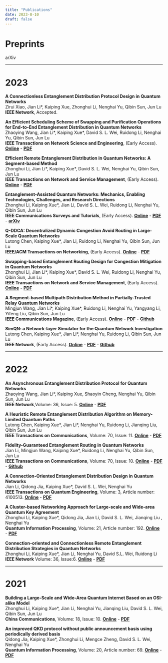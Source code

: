 ```yaml
---
title: "Publications"
date: 2023-8-10
draft: false
---
```


# Preprints

arXiv

***    

# 2023
**A Connectionless Entanglement Distribution Protocol Design in Quantum Networks**  
Zirui Xiao, Jian Li*, Kaiping Xue, Zhonghui Li, Nenghai Yu, Qibin Sun, Jun Lu 
**IEEE Network**, Accepted. 

**An Efficient Scheduling Scheme of Swapping and Purification Operations for End-to-End Entanglement Distribution in Quantum Networks**   
Zhaoying Wang, Jian Li*, Kaiping Xue*,  David S. L. Wei, Ruidong Li, Nenghai Yu, Qibin Sun, Jun Lu   
**IEEE Transactions on Network Science and Engineering**, (Early Access). **[Online](https://ieeexplore.ieee.org/abstract/document/10147899)** - **[PDF](https://ieeexplore.ieee.org/stamp/stamp.jsp?tp=&arnumber=10147899)**  

**Efficient Remote Entanglement Distribution in Quantum Networks: A Segment-based Method**   
Zhonghui Li, Jian Li*, Kaiping Xue*,  David S. L. Wei, Nenghai Yu, Qibin Sun, Jun Lu   
**IEEE Transactions on Network and Service Management**, (Early Access). **[Online](https://ieeexplore.ieee.org/abstract/document/10185987)** - **[PDF](https://ieeexplore.ieee.org/stamp/stamp.jsp?tp=&arnumber=10185987)**    

**Entanglement-Assisted Quantum Networks: Mechanics, Enabling Technologies, Challenges, and Research Directions**   
Zhonghui Li, Kaiping Xue*, Jian Li, David S. L. Wei, Ruidong Li, Nenghai Yu, Qibin Sun, Jun Lu  
**IEEE Communications Surveys and Tutorials**, (Early Access). **[Online](https://ieeexplore.ieee.org/abstract/document/10177948)** - **[PDF](https://ieeexplore.ieee.org/stamp/stamp.jsp?tp=&arnumber=10177948)** - **[arXiv](https://arxiv.org/pdf/2307.12490.pdf)**     

**Q-DDCA: Decentralized Dynamic Congestion Avoid Routing in Large-Scale Quantum Networks**   
Lutong Chen, Kaiping Xue*, Jian Li, Ruidong Li, Nenghai Yu, Qibin Sun, Jun Lu  
**IEEE/ACM Transactions on Networking**, (Early Access). **[Online](https://ieeexplore.ieee.org/abstract/document/10158747)** - **[PDF](https://ieeexplore.ieee.org/stamp/stamp.jsp?tp=&arnumber=10158747)**    

**Swapping-based Entanglement Routing Design for Congestion Mitigation in Quantum Networks**   
Zhonghui Li, Jian Li*, Kaiping Xue*,  David S. L. Wei, Ruidong Li, Nenghai Yu, Qibin Sun, Jun Lu   
**IEEE Transactions on Network and Service Management**, (Early Access). **[Online](https://ieeexplore.ieee.org/abstract/document/10123997)** - **[PDF](https://ieeexplore.ieee.org/stamp/stamp.jsp?tp=&arnumber=10123997)**    

**A Segment-based Multipath Distribution Method in Partially-Trusted Relay Quantum Networks**   
Mingjun Wang, Jian Li*, Kaiping Xue*, Ruidong Li, Nenghai Yu, Yangyang Li, Yifeng Liu, Qibin Sun, Jun Lu   
**IEEE Communications Magazine**, (Early Access). **[Online](https://ieeexplore.ieee.org/abstract/document/10061626)** - **[PDF](https://ieeexplore.ieee.org/stamp/stamp.jsp?tp=&arnumber=10061626)** - **[Github](https://github.com/infonetlijian/FGR)**   

**SimQN: a Network-layer Simulator for the Quantum Network Investigation**   
Lutong Chen, Kaiping Xue*, Jian Li*, Nenghai Yu, Ruidong Li, Qibin Sun, Jun Lu   
**IEEE Network**, (Early Access). **[Online](https://ieeexplore.ieee.org/abstract/document/10024900/)** - **[PDF](https://ieeexplore.ieee.org/stamp/stamp.jsp?tp=&arnumber=10024900)** - **[Github](https://github.com/ertuil/SimQN)**    

***

# 2022

**An Asynchronous Entanglement Distribution Protocol for Quantum Networks**  
Zhaoying Wang, Jian Li*, Kaiping Xue, Shaoyin Cheng, Nenghai Yu, Qibin Sun, Jun Lu  
**IEEE Network**,Volume: 36, Issue: 5. **[Online](https://ieeexplore.ieee.org/abstract/document/9963998)** - **[PDF](https://ieeexplore.ieee.org/stamp/stamp.jsp?tp=&arnumber=9963998)**

**A Heuristic Remote Entanglement Distribution Algorithm on Memory-Limited Quantum Paths**  
Lutong Chen, Kaiping Xue*, Jian Li*, Nenghai Yu, Ruidong Li, Jianqing Liu, Qibin Sun, Jun Lu  
**IEEE Transactions on Communications**, Volume: 70, Issue: 11. **[Online](https://ieeexplore.ieee.org/abstract/document/9885237)** - **[PDF](https://ieeexplore.ieee.org/stamp/stamp.jsp?tp=&arnumber=9885237)**

**Fidelity-Guaranteed Entanglement Routing in Quantum Networks**  
Jian Li, Mingjun Wang, Kaiping Xue*, Ruidong Li, Nenghai Yu, Qibin Sun, Jun Lu  
**IEEE Transactions on Communications**, Volume: 70, Issue: 10. **[Online](https://ieeexplore.ieee.org/abstract/document/9862987)** - **[PDF](https://ieeexplore.ieee.org/stamp/stamp.jsp?tp=&arnumber=9862987)** - **[Github](https://github.com/infonetlijian/Fidelity-Guaranteed-Entanglement-Routing)** 

**A Connection-Oriented Entanglement Distribution Design in Quantum Networks**  
Jian Li, Qidong Jia, Kaiping Xue*, David S. L. Wei, Nenghai Yu  
**IEEE Transactions on Quantum Engineering**, Volume: 3, Article number: 4100513. **[Online](https://ieeexplore.ieee.org/abstract/document/9779492)** - **[PDF](https://ieeexplore.ieee.org/stamp/stamp.jsp?tp=&arnumber=9779492)**

**A Cluster-based Networking Approach for Large-scale and Wide-area Quantum Key Agreement**  
Zhonghui Li, Kaiping Xue*, Qidong Jia, Jian Li, David S. L. Wei, Jianqing Liu , Nenghai Yu  
**Quantum Information Processing**, Volume: 21, Article number: 192. **[Online](https://link.springer.com/article/10.1007/s11128-022-03528-3)** - **[PDF](https://link.springer.com/content/pdf/10.1007/s11128-022-03528-3.pdf?pdf=button)**

**Connection-oriented and Connectionless Remote Entanglement Distribution Strategies in Quantum Networks**  
Zhonghui Li, Kaiping Xue*, Jian Li, Nenghai Yu, David S.L. Wei, Ruidong Li  
**IEEE Network** Volume: 36, Issue:6. **[Online](https://ieeexplore.ieee.org/abstract/document/9839638)** - **[PDF](https://ieeexplore.ieee.org/abstract/document/9839638)**

***

# 2021
**Building a Large-Scale and Wide-Area Quantum Internet Based on an OSI-alike Model**  
Zhonghui Li, Kaiping Xue*, Jian Li, Nenghai Yu, Jianqing Liu, David S. L. Wei, Qibin Sun, Jun Lu  
**China Communications**, Volume: 18, Issue: 10. **[Online](https://ieeexplore.ieee.org/abstract/document/9597613)** - **[PDF](https://ieeexplore.ieee.org/stamp/stamp.jsp?tp=&arnumber=9597613)**

**An improved QKD protocol without public announcement basis using periodically derived basis**  
Qidong Jia, Kaiping Xue*, Zhonghui Li, Mengce Zheng, David S. L. Wei, Nenghai Yu  
**Quantum Information Processing**, Volume: 20, Article number: 69. **[Online](https://link.springer.com/article/10.1007/s11128-021-03000-8)** - **[PDF](https://link.springer.com/content/pdf/10.1007/s11128-021-03000-8.pdf?pdf=button)**
